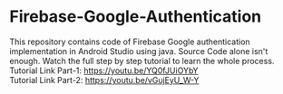 # Firebase-Google-Authentication
This repository contains code of Firebase Google authentication implementation in Android Studio using java.
Source Code alone isn't enough. Watch the full step by step tutorial to learn the whole process. 
Tutorial Link Part-1: https://youtu.be/YQ0fJUiOYbY <br>
Tutorial Link Part-2: https://youtu.be/vGujEyU_W-Y
